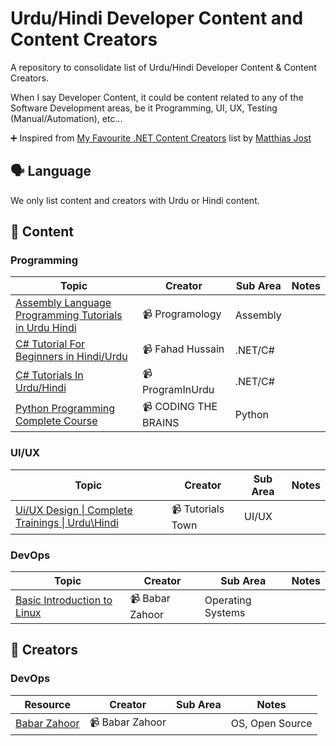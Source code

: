 # Urdu/Hindi Developer Content and Content Creators

A repository to consolidate list of Urdu/Hindi Developer Content & Content Creators.

When I say Developer Content, it could be content related to any of the Software Development areas, be it Programming, UI, UX, Testing (Manual/Automation), etc...

:heavy_plus_sign: Inspired from [My Favourite .NET Content Creators](https://github.com/matthiasjost/dotnet-content-creators)  list by [Matthias Jost](https://github.com/matthiasjost)

## 🗣️ Language
We only list content and creators with Urdu or Hindi content.

## :notebook_with_decorative_cover: Content

### Programming

| Topic         | Creator     | Sub Area | Notes |
|--------------|-----------|------------|------------|
| [Assembly Language Programming Tutorials in Urdu Hindi](https://www.youtube.com/playlist?list=PLR2FqYUVaFJpHPw1ExSVJZFNlXzJYGAT1) | :video_camera: Programology      | Assembly |         |
| [C# Tutorial For Beginners in Hindi/Urdu](https://www.youtube.com/playlist?list=PLtCBuHKmdxOfLseCtdZg1a3XBsDFbRVfd) | :video_camera: Fahad Hussain      | .NET/C# |         |
| [C# Tutorials In Urdu/Hindi](https://www.youtube.com/playlist?list=PLUyYwyJA_WfQd5zeCU890TDFQAqboekyc) | :video_camera: ProgramInUrdu      | .NET/C# |         |
| [Python Programming Complete Course](https://www.youtube.com/playlist?list=PLva9wMNinRL4hgVa1gm_ExrmN3guzzZuR) | :video_camera: CODING THE BRAINS      | Python |         |

### UI/UX

| Topic         | Creator     | Sub Area | Notes |
|--------------|-----------|------------|------------|
| [Ui/UX Design \| Complete Trainings \| Urdu\Hindi](https://www.youtube.com/playlist?list=PLspW40rZgNemcESvd7g9mz8gldTKTLy-d) | :video_camera: Tutorials Town | UI/UX |         |

### DevOps

| Topic         | Creator     | Sub Area | Notes |
|--------------|-----------|------------|------------|
| [Basic Introduction to Linux](https://www.youtube.com/watch?v=IA1hAqV0Vnc&list=PLBiQy5tO4R2OEGyUv0aY-opEV5mDgOaHS) | :video_camera: Babar Zahoor | Operating Systems |         |

## :angel: Creators

### DevOps

| Resource         | Creator     | Sub Area | Notes |
|--------------|-----------|------------|------------|
| [Babar Zahoor](https://www.youtube.com/@babarzahoor) | :video_camera: Babar Zahoor |  | OS, Open Source|
